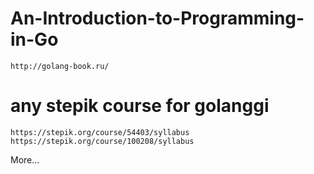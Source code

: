 # An-Introduction-to-Programming-in-Go
```
http://golang-book.ru/
```

# any stepik course for golanggi
```
https://stepik.org/course/54403/syllabus
https://stepik.org/course/100208/syllabus
```

More...